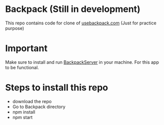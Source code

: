 # Backpack (Still in development)

This repo contains code for clone of [usebackpack.com] (Just for practice purpose)

# Important
Make sure to install and run [BackpackServer] in your machine. For this app to be functional.


# Steps to install this repo 
  - download the repo
  - Go to Backpack directory
  - npm install
  - npm start

   [usebackpack.com]: <https://www.usebackpack.com>
   [BackpackServer]: <https://github.com/aadil058/BackpackServer>
